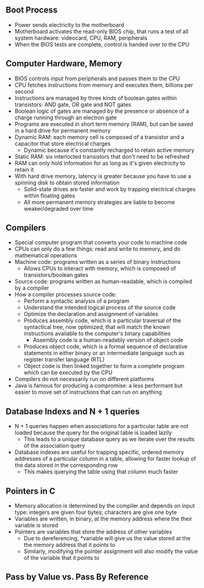 ## Boot Process

- Power sends electricity to the motherboard
- Motherboard activates the read-only BIOS chip, that runs a test of all system hardware: videocard, CPU, RAM, peripherals
- When the BIOS tests are complete, control is handed over to the CPU

## Computer Hardware, Memory

- BIOS controls input from peripherals and passes them to the CPU
- CPU fetches instructions from memory and executes them, billions per second
- Instructions are managed by three kinds of boolean gates within transistors: AND gate, OR gate and NOT gates
- Boolean logic of gates are managed by the presence or absence of a charge running through an electron gate 
- Programs are executed in short term memory (RAM), but can be saved in a hard drive for permanent memory
- Dynamic RAM: each memory cell is composed of a transistor and a capacitor that store electrical charges
    - Dynamic because it's constantly recharged to retain active memory
- Static RAM: six interlocted transistors that don't need to be refreshed
- RAM can only hold information for as long as it's given electricity to retain it
- With hard drive memory, latency is greater because you have to use a spinning disk to obtain stored information
    - Solid-state drives are faster and work by trapping electrical charges within floating gates
    - All more permanent memory strategies are liable to become weaker/degraded over time

## Compilers

- Special computer program that converts your code to machine code
- CPUs can only do a few things: read and write to memory, and do mathematical operations
- Machine code: programs written as a series of binary instructions
    - Allows CPUs to interact with memory, which is composed of transistors/boolean gates
- Source code: programs written as human-readable, which is compiled by a compiler 
- How a compiler processes source code:
    - Perform a syntactic analysis of a program
    - Understand the intended logical process of the source code
    - Optimize the declaration and assignment of variables
    - Produces assembly code, which is a particular traversal of the syntactical tree, now optimized, that will match the known instructions available to the computer's binary capabilities
        - Assembly code is a human-readably version of object code
    - Produces object code, which is a formal sequence of declarative statements in either binary or an intermediate language such as register transfer language (RTL)
    - Object code is then linked together to form a complete program which can be executed by the CPU
- Compilers do not necessarily run on different platforms
- Java is famous for producing a compromise: a less performant but easier to move set of instructions that can run on anything


## Database Indexs and N + 1 queries

- N + 1 queries happen when associations for a particular table are not loaded because the query for the original table is loaded lazily
    - This leads to a unique database query as we iterate over the results of the association query
- Database indexes are useful for trapping specific, ordered memory addresses of a particular column in a table, allowing for faster lookup of the data stored in the corresponding row
    - This makes querying the table using that column much faster 

## Pointers in C

- Memory allocation is determined by the compiler and depends on input type: integers are given four bytes; characters are give one byte
- Variables are written, in binary, at the memory address where the their variable is stored
- Pointers are variables that store the address of other variables
    - Due to dereferencing, *variable will give us the value stored at the the memory address that it points to
    - Similarly, modifying the pointer assignment will also modify the value of the variable that it points to

## Pass by Value vs. Pass By Reference